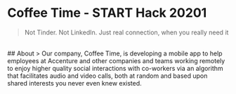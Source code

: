 # Coffee Time - START Hack 20201
> Not Tinder. Not LinkedIn. Just real connection, when you really need it
<br>
## About
> Our company, Coffee Time, is developing a mobile app to help employees at Accenture and other companies and teams working remotely to enjoy higher quality social interactions with co-workers via an algorithm that facilitates audio and video calls, both at random and based upon shared interests you never even knew existed.
